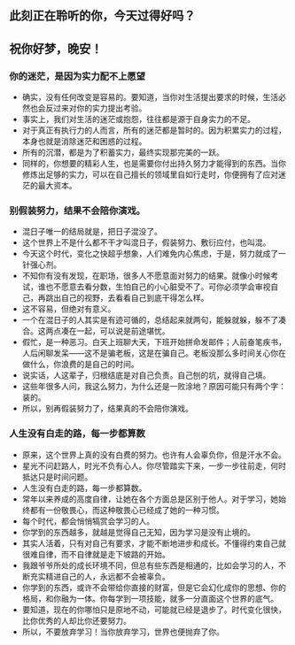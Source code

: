 ## 此刻正在聆听的你，今天过得好吗？
>
## 祝你好梦，晚安！
>
### 你的迷茫，是因为实力配不上愿望
- 确实，没有任何改变是容易的。要知道，当你对生活提出要求的时候，生活必然也会反过来对你的实力提出考验。
- 事实上，我们对生活的迷茫或抱怨，往往都是源于自身实力的不足。
- 对于真正有执行力的人而言，所有的迷茫都是暂时的。因为积累实力的过程，本身也就是消除迷茫和困惑的过程。
- 所有的沉潜，都是为了积蓄实力，最终实现那完美的一跃。
- 同样的，你想要的精彩人生，也是需要你付出持久努力才能得到的东西。当你修炼出足够的实力，可以在自己擅长的领域里自如行走时，你便拥有了应对迷茫的最大资本。
>
### 别假装努力，结果不会陪你演戏。
- 混日子唯一的结局就是，把日子混没了。
- 这个世界上不是什么都不干才叫混日子，假装努力、敷衍应付，也叫混。
- 今天这个时代，变化之快超乎想象，人们难免内心焦虑，于是，努力就成了一针强心剂。
- 不知你有没有发现，在职场，很多人不愿意面对努力的结果。就像小时候考试，谁也不愿意去看分数，生怕自己的小心脏受不了。可你必须学会审视自己，再跳出自己的视野，去看看自己到底干得怎么样。
- 这不容易，但绝对有意义。
- 一个在混日子的人其实是有迹可循的，总结起来就两句，能躲就躲，躲不了凑合。这两点凑在一起，可以说是前途堪忧。
- 假忙，是一种恶习。白天上班聊大天，下班开始拼命发邮件；人前奋笔疾书，人后闲聊发呆——这不是骗老板，这是在骗自己。老板没那么多时间关心你在做什么，你浪费的是自己的时间。
- 说实话，人这辈子，归根结底是对自己负责。自己刨的坑，就得自己填。  
- 这些年很多人问，我这么努力，为什么还是一败涂地？原因可能只有两个字：装的。
- 所以，别再假装努力了，结果真的不会陪你演戏。 
>
### 人生没有白走的路，每一步都算数
- 原来，这个世界上真的没有白费的努力。也许有人会辜负你，但是汗水不会。
- 星光不问赶路人，时光不负有心人。你尽管踏实下来，一步一步往前走，何时抵达只是时间问题。
- 人生没有白走的路，每一步都算数。
- 常年以来养成的高度自律，让她在各个方面总是区别于他人。对于学习，她始终都有一份敬畏心，而这种敬畏心已经成了她的一种习惯。
- 每个时代，都会悄悄犒赏会学习的人。
- 你学到的东西越多，就越是觉得自己无知，因为学习是没有止境的。
- 其实人活着，只有对自己有要求，才能不断地进步和成长。不懂得约束自己就很难自律，而不自律就是走下坡路的开始。
- 我跟爷爷所处的成长环境不同，但总有些东西是相通的，比如会学习的人，不断充实精进自己的人，永远都不会被辜负。
- 你学到的东西，或许不会带给你直接的财富，但是它会幻化成你的思想、你的格局，和你融为一体。你每学到一项技能，就多一分直面这个世界的底气。
- 要知道，现在的你哪怕只是原地不动，可能就已经是退步了。时代变化很快，比你优秀的人却比你还要努力。
- 所以，不要放弃学习！当你放弃学习，世界也便抛弃了你。
>






